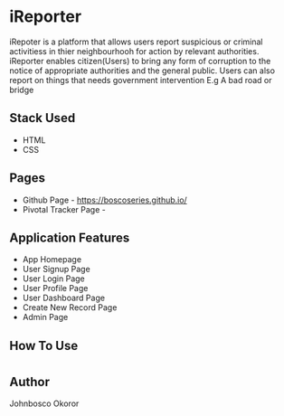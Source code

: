 # iReporter

iRepoter is a platform that allows users report suspicious or criminal activitiess in thier neighbourhooh for action by relevant authorities. iReporter enables citizen(Users) to bring any form of corruption to the notice of appropriate authorities and the general public. Users can also report on things that needs government intervention E.g A bad road or bridge

## Stack Used
- HTML
- CSS
## Pages
- Github Page - https://boscoseries.github.io/
- Pivotal Tracker Page - 

## Application Features
* App Homepage
* User Signup Page
* User Login Page
* User Profile Page
* User Dashboard Page
* Create New Record Page
* Admin Page

## How To Use
#

## Author
Johnbosco Okoror
